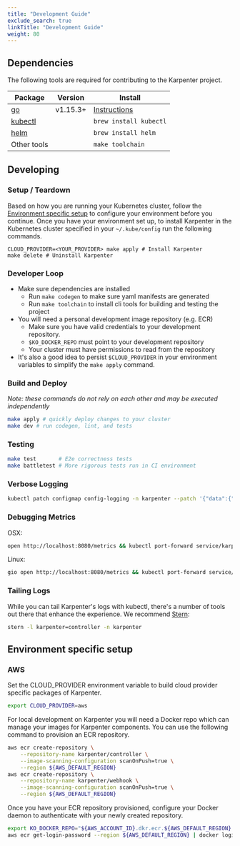 ```yaml
---
title: "Development Guide"
exclude_search: true
linkTitle: "Development Guide"
weight: 80
---
```


## Dependencies

The following tools are required for contributing to the Karpenter project.

| Package                                                            | Version  | Install                                        |
| ------------------------------------------------------------------ | -------- | ---------------------------------------------- |
| [go](https://golang.org/dl/)                                       | v1.15.3+ | [Instructions](https://golang.org/doc/install) |
| [kubectl](https://kubernetes.io/docs/tasks/tools/install-kubectl/) |          | `brew install kubectl`                         |
| [helm](https://helm.sh/docs/intro/install/)                        |          | `brew install helm`                            |
| Other tools                                                        |          | `make toolchain`                               |

## Developing

### Setup / Teardown

Based on how you are running your Kubernetes cluster, follow the [Environment specific setup](#environment-specific-setup) to configure your environment before you continue. Once you have your environment set up, to install Karpenter in the Kubernetes cluster specified in your `~/.kube/config`  run the following commands.

```
CLOUD_PROVIDER=<YOUR_PROVIDER> make apply # Install Karpenter
make delete # Uninstall Karpenter
```

### Developer Loop
* Make sure dependencies are installed
    * Run `make codegen` to make sure yaml manifests are generated
    * Run `make toolchain` to install cli tools for building and testing the project
* You will need a personal development image repository (e.g. ECR)
    * Make sure you have valid credentials to your development repository.
    * `$KO_DOCKER_REPO` must point to your development repository
    * Your cluster must have permissions to read from the repository
* It's also a good idea to persist `$CLOUD_PROVIDER` in your environment variables to simplify the `make apply` command.

### Build and Deploy
*Note: these commands do not rely on each other and may be executed independently*
```sh
make apply # quickly deploy changes to your cluster
make dev # run codegen, lint, and tests
```

### Testing
```sh
make test       # E2e correctness tests
make battletest # More rigorous tests run in CI environment
```

### Verbose Logging
```sh
kubectl patch configmap config-logging -n karpenter --patch '{"data":{"loglevel.controller":"debug"}}'
```

### Debugging Metrics
OSX:
```sh
open http://localhost:8080/metrics && kubectl port-forward service/karpenter-metrics -n karpenter 8080
```

Linux:
```sh
gio open http://localhost:8080/metrics && kubectl port-forward service/karpenter-metrics -n karpenter 8080
```

### Tailing Logs
While you can tail Karpenter's logs with kubectl, there's a number of tools out there that enhance the experience. We recommend [Stern](https://pkg.go.dev/github.com/planetscale/stern#section-readme):

```sh
stern -l karpenter=controller -n karpenter
```

## Environment specific setup

### AWS
Set the CLOUD_PROVIDER environment variable to build cloud provider specific packages of Karpenter.

```sh
export CLOUD_PROVIDER=aws
```

For local development on Karpenter you will need a Docker repo which can manage your images for Karpenter components.
You can use the following command to provision an ECR repository.
```sh
aws ecr create-repository \
    --repository-name karpenter/controller \
    --image-scanning-configuration scanOnPush=true \
    --region ${AWS_DEFAULT_REGION}
aws ecr create-repository \
    --repository-name karpenter/webhook \
    --image-scanning-configuration scanOnPush=true \
    --region ${AWS_DEFAULT_REGION}
```

Once you have your ECR repository provisioned, configure your Docker daemon to authenticate with your newly created repository.

```sh
export KO_DOCKER_REPO="${AWS_ACCOUNT_ID}.dkr.ecr.${AWS_DEFAULT_REGION}.amazonaws.com/karpenter"
aws ecr get-login-password --region ${AWS_DEFAULT_REGION} | docker login --username AWS --password-stdin $KO_DOCKER_REPO
```
